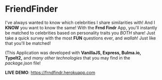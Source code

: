 # FriendFinder
I've always wanted to know which celebrities I share similarities with! And I <b>KNOW</b> you want to know the same! With the <strong>Frnd Findr</strong> App, you'll instantly be matched to celebrities based on personality traits you <em>BOTH</em> share! Just take a quick survey with the most <strong>FUN</strong> questions ever, and <em>wallah</em>! Just like that you'll be matched!

(This Application was developed with <strong>VanillaJS, Express, Bulma.io, TypeIt2,</strong> and <em>many other technologies</em> that you may find in the <em>package.json</em> file!

<strong>LIVE DEMO</strong>: https://frndfindr.herokuapp.com
